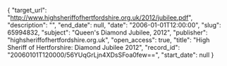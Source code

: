 {
  "target_url": "http://www.highsheriffofhertfordshire.org.uk/2012/jubilee.pdf", 
  "description": "", 
  "end_date": null, 
  "date": "2006-01-01T12:00:00", 
  "slug": 65994832, 
  "subject": "Queen's Diamond Jubilee, 2012", 
  "publisher": "highsheriffofhertfordshire.org.uk", 
  "open_access": true, 
  "title": "High Sheriff of Hertforshire: Diamond Jubilee 2012", 
  "record_id": "20060101T120000/56YUqGrLjn4XDsSFoa0few==", 
  "start_date": null
}


